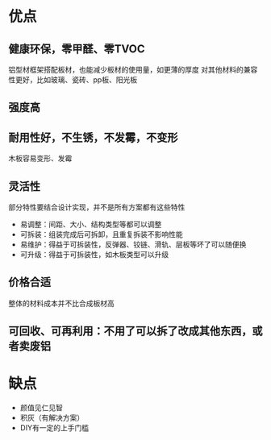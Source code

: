 


# 优点

## 健康环保，零甲醛、零TVOC

铝型材框架搭配板材，也能减少板材的使用量，如更薄的厚度
对其他材料的兼容性更好，比如玻璃、瓷砖、pp板、阳光板


## 强度高



## 耐用性好，不生锈，不发霉，不变形

木板容易变形、发霉




## 灵活性

部分特性要结合设计实现，并不是所有方案都有这些特性


  - 易调整：间距、大小、结构类型等都可以调整
  - 可拆装：组装完成后可拆卸，且重复拆装不影响性能
  - 易维护：得益于可拆装性，反弹器、铰链、滑轨、层板等坏了可以随便换
  - 可升级：得益于可拆装性，如木板类型可以升级


## 价格合适

整体的材料成本并不比合成板材高


## 可回收、可再利用：不用了可以拆了改成其他东西，或者卖废铝



# 缺点

- 颜值见仁见智
- 积灰（有解决方案）
- DIY有一定的上手门槛